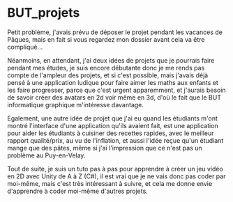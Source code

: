 # BUT_projets
Petit problème, j'avais prévu de déposer le projet pendant les vacances de Pâques, mais en fait si vous regardez mon dossier avant cela va être compliqué...

Néanmoins, en attendant, j'ai deux idées de projets que je pourrais faire pendant mes études, je suis encore débutante donc je me rends pas compte de l'ampleur des projets, et si c'est possible, mais j'avais déjà pensé à une application ludique pour faire aimer les maths aux enfants et les faire progresser, parce que c'est urgent apparemment, et j'aurais besoin de savoir créer des avatars en 2d voir même en 3d, d'où le fait que le BUT informatique graphique m'intéresse davantage.

Egalement, une autre idée de projet que j'ai eu quand les étudiants m'ont montré l'interface d'une application qu'ils avaient fait, est une application pour aider les étudiants à cuisiner des recettes rapides, avec le meilleur rapport qualité/prix, au vu de l'inflation, et aussi l'idée reçue qu'un étudiant mange que des pâtes, même si j'ai l'impression que ce n'est pas un problème au Puy-en-Velay.

Tout de suite, je suis un tuto pas à pas pour apprendre à créer un jeu vidéo en 2D avec Unity de A à Z (C#), il est vrai que je ne vais donc pas coder par moi-même, mais c'est très intéressant à suivre, et cela me donne envie d'apprendre à coder moi-même d'autres projets.
